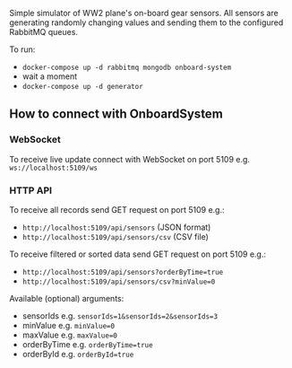 Simple simulator of WW2 plane's on-board gear sensors. All sensors are generating randomly changing values and sending them to the configured RabbitMQ queues.

To run:
- `docker-compose up -d rabbitmq mongodb onboard-system`
- wait a moment
- `docker-compose up -d generator`

## How to connect with OnboardSystem

### WebSocket

To receive live update connect with WebSocket on port 5109 e.g. `ws://localhost:5109/ws`

### HTTP API

To receive all records send GET request on port 5109 e.g.: 

- `http://localhost:5109/api/sensors` (JSON format)
- `http://localhost:5109/api/sensors/csv` (CSV file)

To receive filtered or sorted data send GET request on port 5109 e.g.:

- `http://localhost:5109/api/sensors?orderByTime=true`
- `http://localhost:5109/api/sensors/csv?minValue=0`

Available (optional) arguments:
- sensorIds e.g. `sensorIds=1&sensorIds=2&sensorIds=3`
- minValue e.g. `minValue=0`
- maxValue e.g. `maxValue=0`
- orderByTime e.g. `orderByTime=true`
- orderById e.g. `orderById=true`
